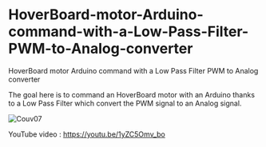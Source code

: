 # HoverBoard-motor-Arduino-command-with-a-Low-Pass-Filter-PWM-to-Analog-converter
HoverBoard motor Arduino command with a Low Pass Filter PWM to Analog converter

The goal here is to command an HoverBoard motor with an Arduino thanks to a Low Pass Filter which convert the PWM signal to an Analog signal.

![Couv07](https://user-images.githubusercontent.com/31382964/195126770-bd6abbde-449f-4d91-bad1-5535e11b81df.jpg)

YouTube video :
https://youtu.be/1yZC5Omv_bo
